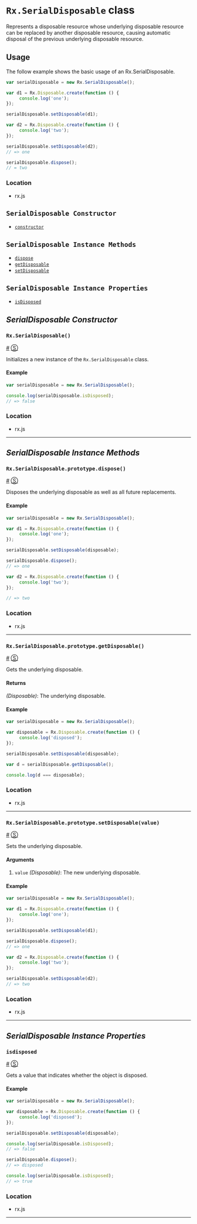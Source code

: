 # `Rx.SerialDisposable` class #

Represents a disposable resource whose underlying disposable resource can be replaced by another disposable resource, causing automatic disposal of the previous underlying disposable resource.

## Usage ##

The follow example shows the basic usage of an Rx.SerialDisposable.

```js
var serialDisposable = new Rx.SerialDisposable();

var d1 = Rx.Disposable.create(function () {
     console.log('one');
});

serialDisposable.setDisposable(d1);

var d2 = Rx.Disposable.create(function () {
     console.log('two');
});

serialDisposable.setDisposable(d2);
// => one

serialDisposable.dispose();
// = two
```

### Location

- rx.js

## `SerialDisposable Constructor` ##
- [`constructor`](#rxserialdisposable)

## `SerialDisposable Instance Methods` ##
- [`dispose`](#rxserialdisposableprototypedispose)
- [`getDisposable`](#rxserialdisposableprototypegetdisposable)
- [`setDisposable`](#rxserialdisposableprototypesetdisposable)

## `SerialDisposable Instance Properties` ##
- [`isDisposed`](#isdisposed)

## _SerialDisposable Constructor_ ##

### <a id="rxserialdisposable"></a>`Rx.SerialDisposable()`
<a href="#rxserialdisposable">#</a> [&#x24C8;](https://github.com/Reactive-Extensions/RxJS/blob/master/src/core/disposables/serialdisposable.js#L5-L8 "View in source") 

Initializes a new instance of the `Rx.SerialDisposable` class.

#### Example
```js
var serialDisposable = new Rx.SerialDisposable();

console.log(serialDisposable.isDisposed);
// => false
```

### Location

- rx.js

* * *

## _SerialDisposable Instance Methods_ ##

### <a id="rxserialdisposableprototypedispose"></a>`Rx.SerialDisposable.prototype.dispose()`
<a href="#rxserialdisposableprototypedispose">#</a> [&#x24C8;](https://github.com/Reactive-Extensions/RxJS/blob/master/src/core/disposables/serialdisposable.js#L50-L60 "View in source") 

Disposes the underlying disposable as well as all future replacements.

#### Example

```js
var serialDisposable = new Rx.SerialDisposable();

var d1 = Rx.Disposable.create(function () {
     console.log('one');
});

serialDisposable.setDisposable(disposable);

serialDisposable.dispose();
// => one

var d2 = Rx.Disposable.create(function () {
     console.log('two');
});

// => two
```

### Location

- rx.js

* * *

### <a id="rxserialdisposableprototypegetdisposable"></a>`Rx.SerialDisposable.prototype.getDisposable()`
<a href="#rxserialdisposableprototypegetdisposable">#</a> [&#x24C8;](https://github.com/Reactive-Extensions/RxJS/blob/master/src/core/disposables/serialdisposable.js#L16-L18 "View in source") 

Gets the underlying disposable. 

#### Returns
*(Disposable)*: The underlying disposable.

#### Example

```js
var serialDisposable = new Rx.SerialDisposable();

var disposable = Rx.Disposable.create(function () {
     console.log('disposed');
});

serialDisposable.setDisposable(disposable);

var d = serialDisposable.getDisposable();

console.log(d === disposable);
```

### Location

- rx.js

* * *

### <a id="rxserialdisposableprototypesetdisposablevalue"></a>`Rx.SerialDisposable.prototype.setDisposable(value)`
<a href="#rxserialdisposableprototypesetdisposablevalue">#</a> [&#x24C8;](https://github.com/Reactive-Extensions/RxJS/blob/master/src/core/disposables/serialdisposable.js#L24-L36 "View in source") 

Sets the underlying disposable. 

#### Arguments
1. `value` *(Disposable)*: The new underlying disposable.

#### Example

```js
var serialDisposable = new Rx.SerialDisposable();

var d1 = Rx.Disposable.create(function () {
     console.log('one');
});

serialDisposable.setDisposable(d1);

serialDisposable.dispose();
// => one

var d2 = Rx.Disposable.create(function () {
     console.log('two');
});

serialDisposable.setDisposable(d2);
// => two
```

### Location

- rx.js

* * *

## _SerialDisposable Instance Properties_ ##

### <a id="isdisposed"></a>`isdisposed`
<a href="#isdisposed">#</a> [&#x24C8;](https://github.com/Reactive-Extensions/RxJS/blob/master/src/core/disposables/serialdisposable.js#L6 "View in source") 

Gets a value that indicates whether the object is disposed.

#### Example
```js
var serialDisposable = new Rx.SerialDisposable();

var disposable = Rx.Disposable.create(function () {
     console.log('disposed');
});

serialDisposable.setDisposable(disposable);

console.log(serialDisposable.isDisposed);
// => false

serialDisposable.dispose();
// => disposed

console.log(serialDisposable.isDisposed);
// => true
```

### Location

- rx.js

* * *